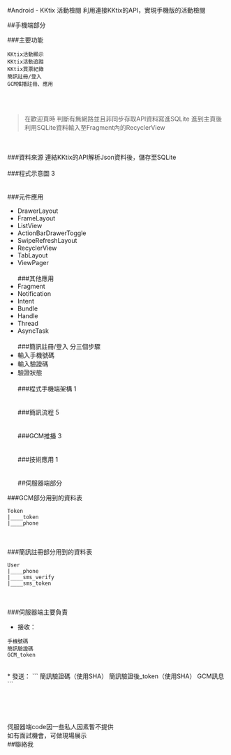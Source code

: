 #Android - KKtix 活動檢閱
利用連接KKtix的API，實現手機版的活動檢閱



##手機端部分

###主要功能
```
KKtix活動顯示
KKtix活動追蹤
KKtix買票紀錄
簡訊註冊/登入
GCM推播註冊、應用
```
</br></br>

>在歡迎頁時
>判斷有無網路並且非同步存取API資料寫進SQLite
>進到主頁後
>利用SQLite資料輸入至Fragment內的RecyclerView

</br></br>
###資料來源
連結KKtix的API解析Json資料後，儲存至SQLite
</br></br>
###程式示意圖
3
</br></br></br>
###元件應用
* DrawerLayout
* FrameLayout
* ListView
* ActionBarDrawerToggle
* SwipeRefreshLayout
* RecyclerView
* TabLayout
* ViewPager
</br></br>
###其他應用
* Fragment
* Notification
* Intent
* Bundle
* Handle
* Thread
* AsyncTask
</br></br>
###簡訊註冊/登入
分三個步驟
* 輸入手機號碼
* 輸入驗證碼
* 驗證狀態
</br></br>
###程式手機端架構
1
</br></br></br>
###簡訊流程
5
</br></br></br>
###GCM推播
3
</br></br></br>
###技術應用
1
</br></br></br>
##伺服器端部分

###GCM部分用到的資料表
```
Token
|____token
|____phone
```
</br></br>
###簡訊註冊部分用到的資料表
```
User
|____phone
|____sms_verify
|____sms_token
```
</br></br>
###伺服器端主要負責

* 接收：
```
手機號碼
簡訊驗證碼
GCM_token
```
</br>
* 發送：
```
簡訊驗證碼（使用SHA）
簡訊驗證後_token（使用SHA）
GCM訊息
```


</br></br></br>



伺服器端code因一些私人因素暫不提供</br>
如有面試機會，可做現場展示
</br>
##聯絡我
